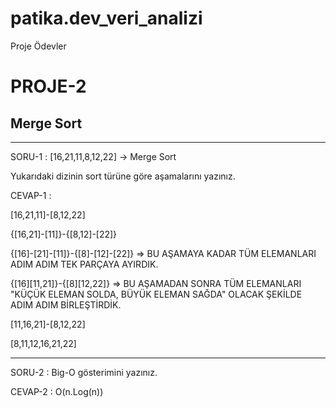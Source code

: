 # patika.dev_veri_analizi
Proje Ödevler

# PROJE-2
## Merge Sort

----------------------------------------------------------------------------------------------------

SORU-1 : [16,21,11,8,12,22] -> Merge Sort

Yukarıdaki dizinin sort türüne göre aşamalarını yazınız.

CEVAP-1 :

[16,21,11]-[8,12,22]

{[16,21]-[11]}-{[8,12]-[22]}

{[16]-[21]-[11]}-{[8]-[12]-[22]} => BU AŞAMAYA KADAR TÜM ELEMANLARI ADIM ADIM TEK PARÇAYA AYIRDIK.

{[16][11,21]}-{[8][12,22]} => BU AŞAMADAN SONRA TÜM ELEMANLARI "KÜÇÜK ELEMAN SOLDA, BÜYÜK ELEMAN SAĞDA" OLACAK ŞEKİLDE ADIM ADIM BİRLEŞTİRDİK.

[11,16,21]-[8,12,22]

[8,11,12,16,21,22] 

----------------------------------------------------------------------------------------------------------

SORU-2 : Big-O gösterimini yazınız.

CEVAP-2 : O(n.Log(n))
